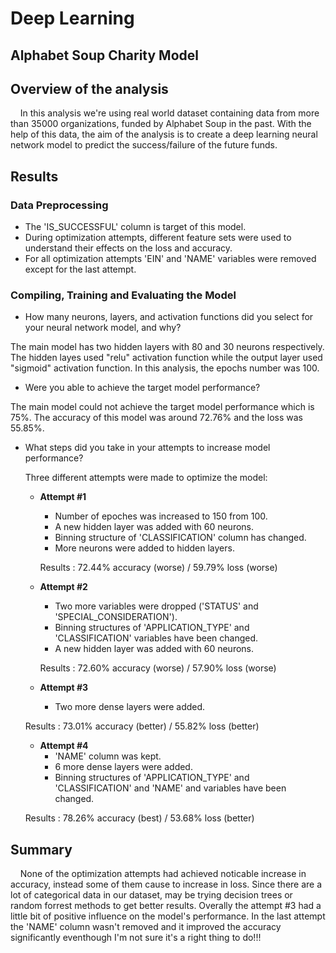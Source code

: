 # Deep Learning
## Alphabet Soup Charity Model

## Overview of the analysis

&nbsp;&nbsp;&nbsp;&nbsp;In this analysis we're using real world dataset containing data from more than 35000 organizations, funded by Alphabet Soup in the past. With the help of this data, the aim of the analysis is to create a deep learning neural network model to predict the success/failure of the future funds.

## Results

### Data Preprocessing

* The 'IS_SUCCESSFUL' column is target of this model.  
* During optimization attempts, different feature sets were used to understand their effects on the loss and accuracy.
* For all optimization attempts 'EIN' and 'NAME' variables were removed except for the last attempt.

### Compiling, Training and Evaluating the Model

* How many neurons, layers, and activation functions did you select for your neural network model, and why?

The main model has two hidden layers with 80 and 30 neurons respectively. The hidden layes used "relu" activation function while the output layer used "sigmoid" activation function. In this analysis, the epochs number was 100. 

* Were you able to achieve the target model performance?

The main model could not achieve the target model performance which is 75%. The accuracy of this model was around 72.76% and the loss was 55.85%.

* What steps did you take in your attempts to increase model performance?

  Three different attempts were made to optimize the model:
  
    * **Attempt #1**
      * Number of epoches was increased to 150 from 100.     
      * A new hidden layer was added with 60 neurons.
      * Binning structure of 'CLASSIFICATION' column has changed.
      * More neurons were added to hidden layers.
      
      Results : 72.44% accuracy (worse) / 59.79% loss (worse)
      
    * **Attempt #2**
      * Two more variables were dropped ('STATUS' and 'SPECIAL_CONSIDERATION'). 
      * Binning structures of 'APPLICATION_TYPE' and 'CLASSIFICATION' variables have been changed.
      * A new hidden layer was added with 60 neurons. 
      
      Results : 72.60% accuracy (worse) / 57.90% loss (worse)

    * **Attempt #3**
      * Two more dense layers were added.
     
    Results : 73.01% accuracy (better) / 55.82% loss (better)
    
    * **Attempt #4**
      * 'NAME' column was kept.
      * 6 more dense layers were added.
      * Binning structures of 'APPLICATION_TYPE' and 'CLASSIFICATION' and 'NAME' and variables have been changed.
     
    Results : 78.26% accuracy (best) / 53.68% loss (better)


## Summary

&nbsp;&nbsp;&nbsp;&nbsp;None of the optimization attempts had achieved noticable increase in accuracy, instead some of them cause to increase in loss. Since there are a lot of categorical data in our dataset, may be trying decision trees or random forrest methods to get better results. Overally the attempt #3 had a little bit of positive influence on the model's performance. In the last attempt the 'NAME' column wasn't removed and it improved the accuracy significantly eventhough I'm not sure it's a right thing to do!!! 

